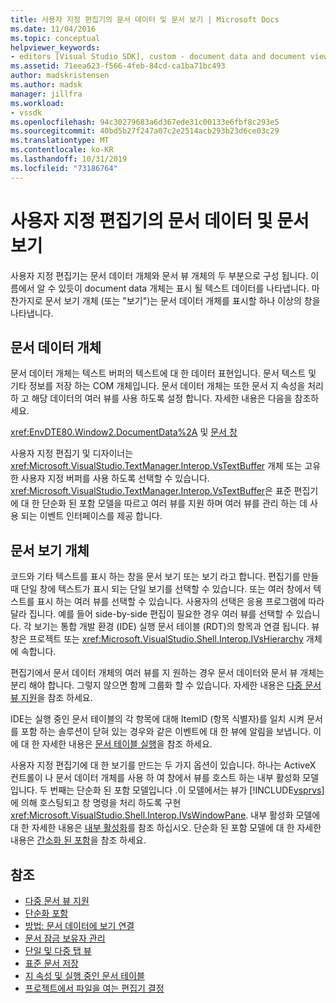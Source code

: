 ```yaml
---
title: 사용자 지정 편집기의 문서 데이터 및 문서 보기 | Microsoft Docs
ms.date: 11/04/2016
ms.topic: conceptual
helpviewer_keywords:
- editors [Visual Studio SDK], custom - document data and document view
ms.assetid: 71eea623-f566-4feb-84cd-ca1ba71bc493
author: madskristensen
ms.author: madsk
manager: jillfra
ms.workload:
- vssdk
ms.openlocfilehash: 94c30279683a6d367ede31c00133e6fbf8c293e5
ms.sourcegitcommit: 40bd5b27f247a07c2e2514acb293b23d6ce03c29
ms.translationtype: MT
ms.contentlocale: ko-KR
ms.lasthandoff: 10/31/2019
ms.locfileid: "73186764"
---
```

# <a name="document-data-and-document-view-in-custom-editors"></a>사용자 지정 편집기의 문서 데이터 및 문서 보기
사용자 지정 편집기는 문서 데이터 개체와 문서 뷰 개체의 두 부분으로 구성 됩니다. 이름에서 알 수 있듯이 document data 개체는 표시 될 텍스트 데이터를 나타냅니다. 마찬가지로 문서 보기 개체 (또는 "보기")는 문서 데이터 개체를 표시할 하나 이상의 창을 나타냅니다.

## <a name="document-data-object"></a>문서 데이터 개체
 문서 데이터 개체는 텍스트 버퍼의 텍스트에 대 한 데이터 표현입니다. 문서 텍스트 및 기타 정보를 저장 하는 COM 개체입니다. 문서 데이터 개체는 또한 문서 지 속성을 처리 하 고 해당 데이터의 여러 뷰를 사용 하도록 설정 합니다. 자세한 내용은 다음을 참조하세요.

 <xref:EnvDTE80.Window2.DocumentData%2A> 및 [문서 창](../extensibility/internals/document-windows.md)

 사용자 지정 편집기 및 디자이너는 <xref:Microsoft.VisualStudio.TextManager.Interop.VsTextBuffer> 개체 또는 고유한 사용자 지정 버퍼를 사용 하도록 선택할 수 있습니다. <xref:Microsoft.VisualStudio.TextManager.Interop.VsTextBuffer>은 표준 편집기에 대 한 단순화 된 포함 모델을 따르고 여러 뷰를 지원 하며 여러 뷰를 관리 하는 데 사용 되는 이벤트 인터페이스를 제공 합니다.

## <a name="document-view-object"></a>문서 보기 개체
 코드와 기타 텍스트를 표시 하는 창을 문서 보기 또는 보기 라고 합니다. 편집기를 만들 때 단일 창에 텍스트가 표시 되는 단일 보기를 선택할 수 있습니다. 또는 여러 창에서 텍스트를 표시 하는 여러 뷰를 선택할 수 있습니다. 사용자의 선택은 응용 프로그램에 따라 달라 집니다. 예를 들어 side-by-side 편집이 필요한 경우 여러 뷰를 선택할 수 있습니다. 각 보기는 통합 개발 환경 (IDE) 실행 문서 테이블 (RDT)의 항목과 연결 됩니다. 뷰 창은 프로젝트 또는 <xref:Microsoft.VisualStudio.Shell.Interop.IVsHierarchy> 개체에 속합니다.

 편집기에서 문서 데이터 개체의 여러 뷰를 지 원하는 경우 문서 데이터와 문서 뷰 개체는 분리 해야 합니다. 그렇지 않으면 함께 그룹화 할 수 있습니다. 자세한 내용은 [다중 문서 뷰 지원](../extensibility/supporting-multiple-document-views.md)을 참조 하세요.

 IDE는 실행 중인 문서 테이블의 각 항목에 대해 ItemID (항목 식별자)를 일치 시켜 문서를 포함 하는 솔루션이 닫혀 있는 경우와 같은 이벤트에 대 한 뷰에 알림을 보냅니다. 이에 대 한 자세한 내용은 [문서 테이블 실행](../extensibility/internals/running-document-table.md)을 참조 하세요.

 사용자 지정 편집기에 대 한 보기를 만드는 두 가지 옵션이 있습니다. 하나는 ActiveX 컨트롤이 나 문서 데이터 개체를 사용 하 여 창에서 뷰를 호스트 하는 내부 활성화 모델입니다. 두 번째는 단순화 된 포함 모델입니다 .이 모델에서는 뷰가 [!INCLUDE[vsprvs](../code-quality/includes/vsprvs_md.md)]에 의해 호스팅되고 창 명령을 처리 하도록 구현 <xref:Microsoft.VisualStudio.Shell.Interop.IVsWindowPane>. 내부 활성화 모델에 대 한 자세한 내용은 [내부 활성화](../extensibility/in-place-activation.md)를 참조 하십시오. 단순화 된 포함 모델에 대 한 자세한 내용은 [간소화 된 포함](../extensibility/simplified-embedding.md)을 참조 하세요.

## <a name="see-also"></a>참조

- [다중 문서 뷰 지원](../extensibility/supporting-multiple-document-views.md)
- [단순화 포함](../extensibility/simplified-embedding.md)
- [방법: 문서 데이터에 보기 연결](../extensibility/how-to-attach-views-to-document-data.md)
- [문서 잠금 보유자 관리](../extensibility/document-lock-holder-management.md)
- [단일 및 다중 탭 뷰](../extensibility/single-and-multi-tab-views.md)
- [표준 문서 저장](../extensibility/internals/saving-a-standard-document.md)
- [지 속성 및 실행 중인 문서 테이블](../extensibility/internals/persistence-and-the-running-document-table.md)
- [프로젝트에서 파일을 여는 편집기 결정](../extensibility/internals/determining-which-editor-opens-a-file-in-a-project.md)